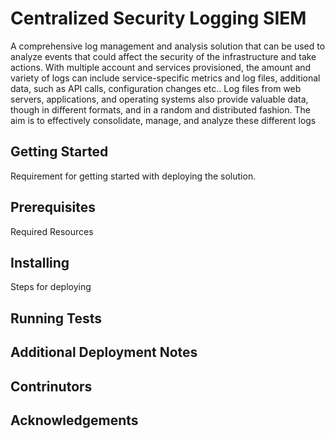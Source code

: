 # Centralized Security Logging SIEM

A comprehensive log management and analysis solution that can be used to analyze events
that could affect the security of the infrastructure and take actions. With multiple account and services provisioned, the amount and variety of logs can include service-specific metrics and log files, additional data, such as API calls, configuration changes etc.. Log files from web servers, applications, and operating systems also provide valuable data, though in different formats, and in a random and distributed fashion. The aim is to effectively consolidate, manage, and analyze these different logs 

## Getting Started

Requirement for getting started with deploying the solution.

## Prerequisites

Required Resources

## Installing

Steps for deploying

## Running Tests

## Additional Deployment Notes

## Contrinutors

## Acknowledgements
